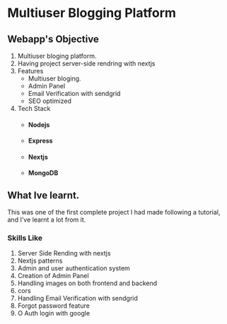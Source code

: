 # Multiuser Blogging Platform

## Webapp's Objective

1. Multiuser bloging platform.
2. Having project server-side rendring with nextjs
3. Features 
    * Multiuser bloging.
    * Admin Panel
    * Email Verification with sendgrid
    * SEO optimized
4. Tech Stack
    * #### Nodejs
    * #### Express
    * #### Nextjs
    * #### MongoDB

## What Ive learnt.

This was one of the first complete project I had made following a tutorial, and I've learnt a lot from it. 

### Skills Like
1. Server Side Rending with nextjs
2. Nextjs patterns
3. Admin and user authentication system
4. Creation of Admin Panel
5. Handling images on both frontend and backend
6. cors
7. Handling Email Verification with sendgrid
8. Forgot password feature
9. O Auth login with google